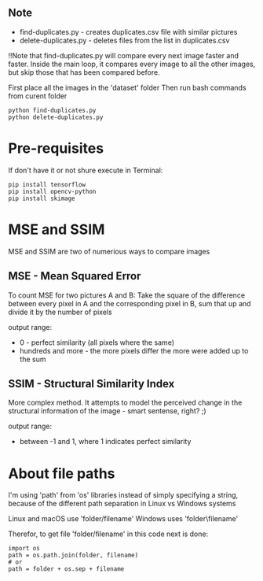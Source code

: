 ## Note

* find-duplicates.py      - creates duplicates.csv file with similar pictures
* delete-duplicates.py    - deletes files from the list in duplicates.csv 

!!Note that find-duplicates.py will compare every next image faster and faster. Inside the main loop, it compares every image to all the other images, but skip those that has been compared before. 

First place all the images in the 'dataset' folder
Then run bash commands from curent folder
```
python find-duplicates.py
python delete-duplicates.py
```


# Pre-requisites

If don't have it or not shure execute in Terminal:
```
pip install tensorflow
pip install opencv-python
pip install skimage
```
# MSE and SSIM

MSE and SSIM are two of numerious ways to compare images

## MSE - Mean Squared Error
To count MSE for two pictures A and B:
Take the square of the difference between every pixel in A and the corresponding pixel in B, sum that up and divide it by the number of pixels

output range:
* 0                     - perfect similarity (all pixels where the same)
* hundreds and more     - the more pixels differ the more were added up to the sum

## SSIM - Structural Similarity Index
More complex method. It attempts to model the perceived change in the structural information of the image - smart sentense, right? ;)

output range:
* between -1 and 1, where 1 indicates perfect similarity


# About file paths

I'm using 'path' from 'os' libraries instead of simply specifying a string, because of the different path separation in Linux vs Windows systems 

Linux and macOS use 'folder/filename'
Windows uses 'folder\\filename' 

Therefor, to get file 'folder/filename' in this code next is done:
```
import os
path = os.path.join(folder, filename)
# or
path = folder + os.sep + filename
```
